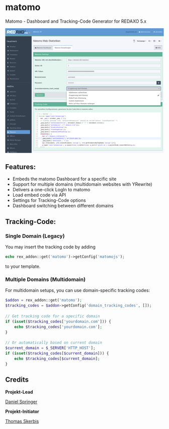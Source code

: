 # matomo
Matomo - Dashboard and Tracking-Code Generator for REDAXO 5.x

![Screenshot](https://raw.githubusercontent.com/FriendsOfREDAXO/matomo/assets/matomo.png)

## Features: 
- Embeds the matomo Dashboard for a specific site
- Support for multiple domains (multidomain websites with YRewrite)
- Delivers a one-click LogIn to matomo
- Load embed code via API
- Settings for Tracking-Code options
- Dashboard switching between different domains

## Tracking-Code:

### Single Domain (Legacy)
You may insert the tracking code by adding 

```php
echo rex_addon::get('matomo')->getConfig('matomojs');
```
to your template.

### Multiple Domains (Multidomain)
For multidomain setups, you can use domain-specific tracking codes:

```php
$addon = rex_addon::get('matomo');
$tracking_codes = $addon->getConfig('domain_tracking_codes', []);

// Get tracking code for a specific domain
if (isset($tracking_codes['yourdomain.com'])) {
    echo $tracking_codes['yourdomain.com'];
}

// Or automatically based on current domain
$current_domain = $_SERVER['HTTP_HOST'];
if (isset($tracking_codes[$current_domain])) {
    echo $tracking_codes[$current_domain];
}
```

## Credits

**Projekt-Lead**

[Daniel Springer](https://github.com/danspringer)

**Projekt-Initiator**

[Thomas Skerbis](https://github.com/skerbis)
